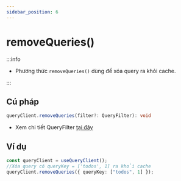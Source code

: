 ```yaml
---
sidebar_position: 6
---
```


# removeQueries()

:::info

- Phương thức `removeQueries()` dùng để xóa query ra khỏi cache.

:::

## Cú pháp

```ts
queryClient.removeQueries(filter?: QueryFilter): void
```

- Xem chi tiết QueryFilter [tại đây](../query-filter)

## Ví dụ

```ts
const queryClient = useQueryClient();
//Xóa query có queryKey = ['todos', 1] ra khỏi cache
queryClient.removeQueries({ queryKey: ["todos", 1] });
```
